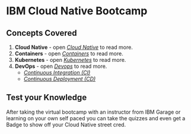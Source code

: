 # IBM Cloud Native Bootcamp

## Concepts Covered

1. **Cloud Native** - open *[Cloud Native](./cloud-native/index.md)* to read more.
2. **Containers** - open *[Containers](./containers/index.md)* to read more.
3. **Kubernetes** - open *[Kubernetes](./openshift/index.md)* to read more.
4. **DevOps** - open *[Devops](./devops/index.md)* to read more.
      - *[Continuous Integration (CI)](./devops/tekton/index.md)*
      - *[Continuous Deployment (CD)](./devops/argocd/index.md)*

## Test your Knowledge
After taking the virtual bootcamp with an instructor from IBM Garage or learning on your own self paced you can take the quizzes and even get a Badge to show off your Cloud Native street cred.